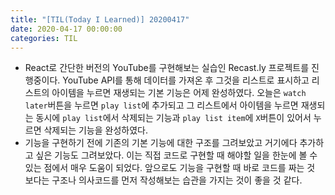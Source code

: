 ```yaml
---
title: "[TIL(Today I Learned)] 20200417"
date: 2020-04-17 00:00:00
categories: TIL
---
```


* React로 간단한 버전의 YouTube를 구현해보는 실습인 Recast.ly 프로젝트를 진행중이다. YouTube API를 통해 데이터를 가져온 후 그것을 리스트로 표시하고 리스트의 아이템을 누르면 재생되는 기본 기능은 어제 완성하였다. 오늘은 `watch later`버튼을 누르면 `play list`에 추가되고 그 리스트에서 아이템을 누르면 재생되는 동시에 `play list`에서 삭제되는 기능과 `play list item`에 `X`버튼이 있어서 누르면 삭제되는 기능을 완성하였다.
* 기능을 구현하기 전에 기존의 기본 기능에 대한 구조를 그려보았고 거기에다 추가하고 싶은 기능도 그려보았다. 이는 직접 코드로 구현할 때 해야할 일을 한눈에 볼 수 있는 점에서 매우 도움이 되었다. 앞으로도 기능을 구현할 때 바로 코드를 짜는 것 보다는 구조나 의사코드를 먼저 작성해보는 습관을 가지는 것이 좋을 것 같다.  
